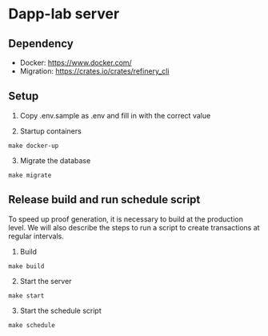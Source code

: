 # Dapp-lab server


## Dependency
- Docker: https://www.docker.com/
- Migration: https://crates.io/crates/refinery_cli

## Setup
1. Copy .env.sample as .env and fill in with the correct value

2. Startup containers

```shell
make docker-up
```

3. Migrate the database

```shell
make migrate
```

## Release build and run schedule script

To speed up proof generation, it is necessary to build at the production level. We will also describe the steps to run a script to create transactions at regular intervals.

1. Build

```shell
make build
```

2. Start the server

```shell
make start
```

3. Start the schedule script

```shell
make schedule
```
